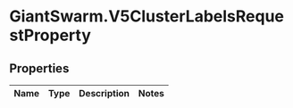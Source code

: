 # GiantSwarm.V5ClusterLabelsRequestProperty

## Properties
Name | Type | Description | Notes
------------ | ------------- | ------------- | -------------


